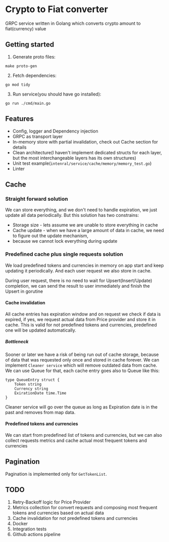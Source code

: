 # Crypto to Fiat converter

GRPC service written in Golang which converts crypto amount to fiat(currency) value

## Getting started

1. Generate proto files:
```
make proto-gen
```
2. Fetch dependencies:
```
go mod tidy
```
3. Run service(you should have go installed):
```
go run ./cmd/main.go
```

## Features

- Config, logger and Dependency injection
- GRPC as transport layer
- In-memory store with partial invalidation, check out Cache section for details
- Clean architecture(I haven't implement dedicated structs for each layer, but the most interchangeable layers has its own structures)
- Unit test example(`intenral/service/cache/memory/memory_test.go`)
- Linter

## Cache

### Straight forward solution

We can store everything, and we don't need to handle expiration, we just update all data periodically.
But this solution has two constrains:
- Storage size - lets assume we are unable to store everything in cache
- Cache update - when we have a large amount of data in cache, we need to figure out the update mechanism, 
- because we cannot lock everything during update

### Predefined cache plus single requests solution

We load predefined tokens and currencies in memory on app start and keep updating it periodically.
And each user request we also store in cache.

During user request, there is no need to wait for Upsert(Insert/Update) completion, we can send the result to user immediately and finish the Upsert in gorutine

#### Cache invalidation

All cache entries has expiration window and on request we check if data is expired, 
if yes, we request actual data from Price provider and store it in cache. 
This is valid for not predefined tokens and currencies, predefined one will be updated automatically.

##### Bottleneck

Sooner or later we have a risk of being run out of cache storage, because of data that was requested only once and stored in cache forever.
We can implement `Cleaner service` which will remove outdated data from cache.
We can use Queue for that, each cache entry goes also to Queue like this:
```
type QueueEntry struct {
	Token string
	Currency string
	ExirationDate time.Time
}
```
Cleaner service will go over the queue as long as Expiration date is in the past and removes from map data.

#### Predefined tokens and currencies

We can start from predefined list of tokens and currencies, 
but we can also collect requests metrics and cache actual most frequent tokens and currencies


## Pagination

Pagination is implemented only for `GetTokenList`.

## TODO
1. Retry-Backoff logic for Price Provider
2. Metrics collection for convert requests and composing most frequent tokens and currencies based on actual data
3. Cache invalidation for not predefined tokens and currencies
4. Docker
5. Integration tests
6. Github actions pipeline